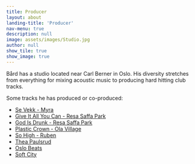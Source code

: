 ```yaml
---
title: Producer
layout: about
landing-title: 'Producer'
nav-menu: true
description: null
image: assets/images/Studio.jpg
author: null
show_tile: true
show_image: true
---
```



Bård has a studio located near Carl Berner in Oslo. His diversity stretches from everything for mixing acoustic music to producing hard hitting club tracks.

Some tracks he has produced or co-produced:
+ [Se Vekk - Myra](https://open.spotify.com/track/571qHCxstHHhvMeI5yMLQt?si=e675a2b760404867)
+ [Give It All You Can - Resa Saffa Park](https://open.spotify.com/track/3NP1dSJQ9xZJ0VYBMlu3AE?si=3150a706c4a64e8f)
+ [God Is Drunk - Resa Saffa Park](https://open.spotify.com/track/41GEdG0XWY2JEZGcoIdhUt?si=445f397696ec490e)
+ [Plastic Crown - Ola Village](https://open.spotify.com/track/2voCQYwClSmc2bxT70d9U9?si=00b98808b83f4d6c)
+ [So High - Ruben](https://open.spotify.com/track/60bUT3XY15CTg8ZRNrSbqO?si=dW7gTqzWRpSNRHepLUgx4g)
+ [Thea Paulsrud](https://open.spotify.com/album/2fUo2qpGLTp0H5XkFdhIyD?si=4Pp49jPSTwWaGJrS_f0eRw)
+ [Oslo Beats](https://open.spotify.com/album/4BW6pVE2pOTb6P95uGin4q?si=ZCgsaoHiR-SZJOz2WomllQ)
+ [Soft City](https://open.spotify.com/album/2uiLGvtXrLc4MbdPvDLX65?si=bCsOBBwQQCyd55BJAauT-g)
